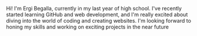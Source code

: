 


Hi! I'm Ergi Begalla, currently in my last year of high school. I've recently started learning GitHub and web development, and I'm really excited about diving into the world of coding and creating websites. I'm looking forward to honing my skills and working on exciting projects in the near future

